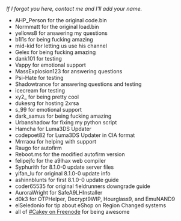 *If I forgot you here, contact me and I'll add your name.*
+ AHP_Person for the original code.bin
+ Normmatt for the original load.bin
+ yellows8 for answering my questions
+ b1l1s for being fucking amazing
+ mid-kid for letting us use his channel
+ Gelex for being fucking amazing
+ dank101 for testing
+ Vappy for emotional support
+ MassExplosion123 for answering questions
+ Psi-Hate for testing
+ Shadowtrance for answering questions and testing
+ icecream for testing
+ xy2_ for being pretty cool
+ dukesrg for hosting 2xrsa
+ s_99 for emotional support
+ dark_samus for being fucking amazing
+ Urbanshadow for fixing my python script
+ Hamcha for Luma3DS Updater
+ codepoet82 for Luma3DS Updater in CIA format
+ Mrrraou for helping with support
+ Raugo for autofirm
+ Reboot.ms for the modified autofirm version
+ felipejfc for the a9lhax web compiler
+ Syphurith for 8.1.0-0 update server files
+ yifan_lu for original 8.1.0-0 update info
+ ashinnblunts for first 8.1.0-0 update guide
+ coder65535 for original fieldrunners downgrade guide
+ AuroraWright for SafeA9LHInstaller
+ d0k3 for OTPHelper, Decrypt9WIP, Hourglass9, and EmuNAND9
+ elSeledonio for tip about eShop on Region Changed systems
+ all of [#Cakey on Freenode](http://webchat.freenode.net/?channels=%23Cakey) for being awesome
